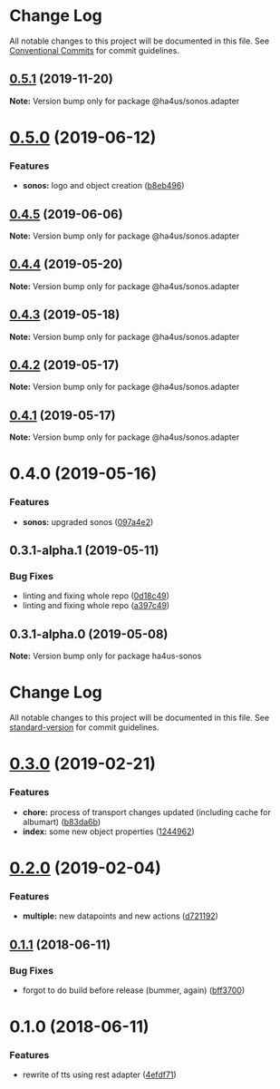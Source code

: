 # Change Log

All notable changes to this project will be documented in this file.
See [Conventional Commits](https://conventionalcommits.org) for commit guidelines.

## [0.5.1](https://github.com/ha4us/ha4us/compare/@ha4us/sonos.adapter@0.5.0...@ha4us/sonos.adapter@0.5.1) (2019-11-20)

**Note:** Version bump only for package @ha4us/sonos.adapter





# [0.5.0](https://github.com/ha4us/ha4us/compare/@ha4us/sonos.adapter@0.4.5...@ha4us/sonos.adapter@0.5.0) (2019-06-12)


### Features

* **sonos:** logo and object creation ([b8eb496](https://github.com/ha4us/ha4us/commit/b8eb496))





## [0.4.5](https://github.com/ha4us/ha4us/compare/@ha4us/sonos.adapter@0.4.4...@ha4us/sonos.adapter@0.4.5) (2019-06-06)

**Note:** Version bump only for package @ha4us/sonos.adapter





## [0.4.4](https://github.com/ha4us/ha4us/compare/@ha4us/sonos.adapter@0.4.3...@ha4us/sonos.adapter@0.4.4) (2019-05-20)

**Note:** Version bump only for package @ha4us/sonos.adapter





## [0.4.3](https://github.com/ha4us/ha4us/compare/@ha4us/sonos.adapter@0.4.2...@ha4us/sonos.adapter@0.4.3) (2019-05-18)

**Note:** Version bump only for package @ha4us/sonos.adapter





## [0.4.2](https://github.com/ha4us/ha4us/compare/@ha4us/sonos.adapter@0.4.1...@ha4us/sonos.adapter@0.4.2) (2019-05-17)

**Note:** Version bump only for package @ha4us/sonos.adapter





## [0.4.1](https://github.com/ha4us/ha4us/compare/@ha4us/sonos.adapter@0.4.0...@ha4us/sonos.adapter@0.4.1) (2019-05-17)

**Note:** Version bump only for package @ha4us/sonos.adapter





# 0.4.0 (2019-05-16)


### Features

* **sonos:** upgraded sonos ([097a4e2](https://github.com/ha4us/ha4us/commit/097a4e2))





## 0.3.1-alpha.1 (2019-05-11)


### Bug Fixes

* linting and fixing whole repo ([0d18c49](https://github.com/ha4us/ha4us/commit/0d18c49))
* linting and fixing whole repo ([a397c49](https://github.com/ha4us/ha4us/commit/a397c49))





## 0.3.1-alpha.0 (2019-05-08)

**Note:** Version bump only for package ha4us-sonos





# Change Log

All notable changes to this project will be documented in this file. See [standard-version](https://github.com/conventional-changelog/standard-version) for commit guidelines.

<a name="0.3.0"></a>
# [0.3.0](https://github.com/ha4us/ha4us-sonos/compare/v0.2.0...v0.3.0) (2019-02-21)


### Features

* **chore:** process of transport changes updated (including cache for albumart) ([b83da6b](https://github.com/ha4us/ha4us-sonos/commit/b83da6b))
* **index:** some new object properties ([1244962](https://github.com/ha4us/ha4us-sonos/commit/1244962))



<a name="0.2.0"></a>
# [0.2.0](https://github.com/ha4us/ha4us-sonos/compare/v0.1.1...v0.2.0) (2019-02-04)


### Features

* **multiple:** new datapoints and new actions ([d721192](https://github.com/ha4us/ha4us-sonos/commit/d721192))



<a name="0.1.1"></a>
## [0.1.1](https://github.com/ha4us/ha4us-sonos/compare/v0.1.0...v0.1.1) (2018-06-11)


### Bug Fixes

* forgot to do build before release (bummer, again) ([bff3700](https://github.com/ha4us/ha4us-sonos/commit/bff3700))



<a name="0.1.0"></a>
# 0.1.0 (2018-06-11)


### Features

* rewrite of tts using rest adapter ([4efdf71](https://github.com/ha4us/ha4us-sonos/commit/4efdf71))
